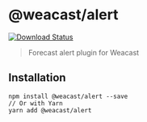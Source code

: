 # @weacast/alert

[![Download Status](https://img.shields.io/npm/dm/@weacast/alert.svg?style=flat-square)](https://www.npmjs.com/package/@weacast/alert)

> Forecast alert plugin for Weacast

## Installation

```
npm install @weacast/alert --save
// Or with Yarn
yarn add @weacast/alert
```
